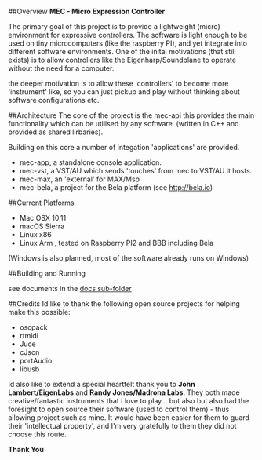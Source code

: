 ##Overview
**MEC - Micro Expression Controller**

The primary goal of this project is to provide a lightweight (micro) environment for expressive controllers. The software is light enough to be used on tiny microcomputers (like the raspberry PI), and yet integrate into different software environments.
One of the inital motivations (that still exists) is to allow controllers like the Eigenharp/Soundplane to operate without the need for a computer.

the deeper motivation is to allow these 'controllers' to become more 'instrument' like, so you can just pickup and play without thinking about software configurations etc.

##Architecture
The core of the project is the mec-api this provides the main functionality which can be utilised by any software. (written in C++ and provided as shared lirbaries).

Building on this core a number of integation 'applications' are provided.

- mec-app,  a standalone console application.
- mec-vst,  a VST/AU which sends 'touches' from mec to VST/AU it hosts.
- mec-max,  an 'external' for MAX/Msp 
- mec-bela, a project for the Bela platform (see http://bela.io)  


##Current Platforms

- Mac OSX 10.11
- macOS Sierra
- Linux x86
- Linux Arm , tested on Raspberry PI2 and BBB including Bela

(Windows is also planned, most of the software already runs on Windows)


##Building and Running

see documents in the [docs sub-folder](/docs)


##Credits
Id like to thank the following open source projects for helping make this possible:
- oscpack
- rtmidi
- Juce
- cJson
- portAudio 
- libusb

Id also like to extend a special heartfelt thank you to **John Lambert/EigenLabs** and **Randy Jones/Madrona Labs**. 
They both made creative/fantastic instruments that I love to play... but also but also had the foresight to open source  their software (used to control them) - thus allowing project such as mine. 
It would have been easier for them to guard their 'intellectual property', and I'm very gratefully to them they did not choose this route. 

**Thank You**


